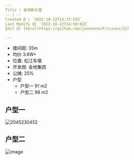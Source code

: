 ```yaml
---
Title | 金地新乐里
-- | --
Created @ | `2022-10-22T14:37:55Z`
Last Modify @| `2022-10-22T14:58:02Z`
Edit @| [here](https://github.com/junxnone/F/issues/21)

---
```

- 楼间距: 35m
- 均价 3.6W+
- 位置: 松江车墩
- 开发商: 金地集团
- 公摊: 25%
- 户型
  - 户型一 91 m2
  - 户型二 98 m2

## 户型一

![2045230452](https://user-images.githubusercontent.com/2216970/197346087-c2776287-aa02-428c-b93e-f3ad1e82cdef.jpg)


## 户型二

![image](https://user-images.githubusercontent.com/2216970/197346067-3851f6be-3af9-4abc-80df-09abcd1ef4f7.png)

